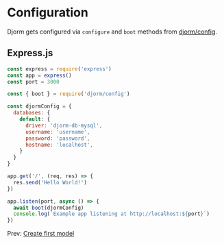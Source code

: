 # Configuration

Djorm gets configured via `configure` and `boot` methods from [djorm/config](../packages/djorm/config.js).


## Express.js

```javascript
const express = require('express')
const app = express()
const port = 3000

const { boot } = require('djorm/config')

const djormConfig = {
  databases: {
    default: {
      driver: 'djorm-db-mysql',
      username: 'username',
      password: 'password',
      hostname: 'localhost',
    }
  }
}

app.get('/', (req, res) => {
  res.send('Hello World!')
})

app.listen(port, async () => {
  await boot(djormConfig)
  console.log(`Example app listening at http://localhost:${port}`)
})
```

Prev: [Create first model](./create-first-model.md)
